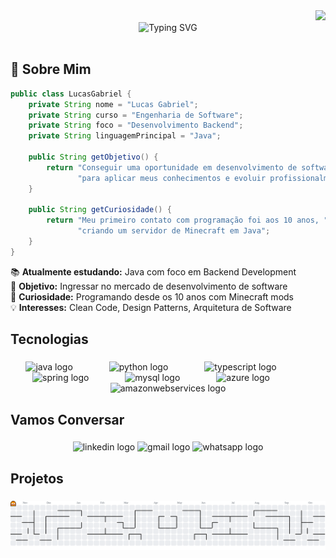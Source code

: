 <div align="right">
  <img src="https://visitor-badge.laobi.icu/badge?page_id=lucasgls.lucasgls&left_color=black&right_color=cadetblue&left_text=visitantes" />
</div>

<div align="center">
  <img src="https://readme-typing-svg.herokuapp.com?font=Fira+Code&size=30&duration=3000&pause=1000&color=2E8B57&center=true&vCenter=true&width=600&lines=👋+Olá%2C+eu+sou+o+Lucas+Gabriel!;Desenvolvedor+Backend+Java;Estudante+de+Engenharia+de+Software;Apaixonado+por+tecnologia!" alt="Typing SVG" />
</div>

<br>


## 🚀 Sobre Mim

```java
public class LucasGabriel {
    private String nome = "Lucas Gabriel";
    private String curso = "Engenharia de Software";
    private String foco = "Desenvolvimento Backend";
    private String linguagemPrincipal = "Java";
    
    public String getObjetivo() {
        return "Conseguir uma oportunidade em desenvolvimento de software " +
               "para aplicar meus conhecimentos e evoluir profissionalmente";
    }
    
    public String getCuriosidade() {
        return "Meu primeiro contato com programação foi aos 10 anos, " +
               "criando um servidor de Minecraft em Java";
    }
}
```

📚 **Atualmente estudando:** Java com foco em Backend Development  
🎯 **Objetivo:** Ingressar no mercado de desenvolvimento de software  
🎲 **Curiosidade:** Programando desde os 10 anos com Minecraft mods  
💡 **Interesses:** Clean Code, Design Patterns, Arquitetura de Software

###

<h2 align="left">Tecnologias</h2>

###

<div align="center">
  <img src="https://cdn.jsdelivr.net/gh/devicons/devicon/icons/java/java-original.svg" height="30" alt="java logo"  />
  <img width="50" />
  <img src="https://cdn.jsdelivr.net/gh/devicons/devicon/icons/python/python-original.svg" height="30" alt="python logo"  />
  <img width="50" />
  <img src="https://cdn.jsdelivr.net/gh/devicons/devicon/icons/typescript/typescript-original.svg" height="30" alt="typescript logo"  />
  <img width="50" />
  <img src="https://cdn.jsdelivr.net/gh/devicons/devicon/icons/spring/spring-original.svg" height="30" alt="spring logo"  />
  <img width="50" />
  <img src="https://cdn.jsdelivr.net/gh/devicons/devicon/icons/mysql/mysql-original.svg" height="30" alt="mysql logo"  />
  <img width="50" />
  <img src="https://cdn.jsdelivr.net/gh/devicons/devicon/icons/azure/azure-original.svg" height="30" alt="azure logo"  />
  <img width="50" />
  <img src="https://cdn.jsdelivr.net/gh/devicons/devicon/icons/amazonwebservices/amazonwebservices-line-wordmark.svg" height="30" alt="amazonwebservices logo"  />
</div>

###

<h2 align="left">Vamos Conversar</h2>

###

<div align="center">
  <img src="https://raw.githubusercontent.com/maurodesouza/profile-readme-generator/master/src/assets/icons/social/linkedin/default.svg" width="60" height="30" alt="linkedin logo"  />
  <img src="https://raw.githubusercontent.com/maurodesouza/profile-readme-generator/master/src/assets/icons/social/gmail/default.svg" width="60" height="30" alt="gmail logo"  />
  <img src="https://raw.githubusercontent.com/maurodesouza/profile-readme-generator/master/src/assets/icons/social/whatsapp/default.svg" width="60" height="30" alt="whatsapp logo"  />
</div>

###

<h2 align="left">Projetos</h2>

###

<picture>
  <source media="(prefers-color-scheme: dark)" srcset="https://raw.githubusercontent.com/lucasgls/lucasgls/output/pacman-contribution-graph-dark.svg">
  <source media="(prefers-color-scheme: light)" srcset="https://raw.githubusercontent.com/lucasgls/lucasgls/output/pacman-contribution-graph.svg">
  <img alt="pacman contribution graph" src="https://raw.githubusercontent.com/lucasgls/lucasgls/output/pacman-contribution-graph.svg">
</picture>

###
